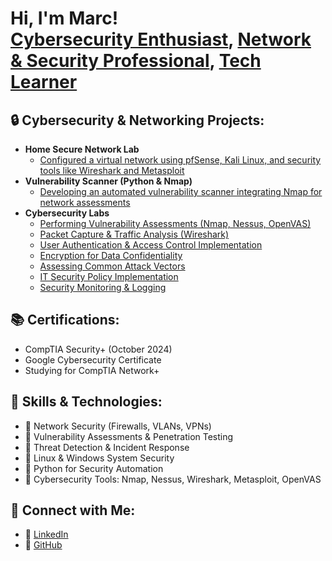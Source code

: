 <h1>Hi, I'm Marc! <br/><a href="https://github.com/YOUR_GITHUB">Cybersecurity Enthusiast</a>, <a href="https://www.linkedin.com/in/YOUR_LINKEDIN">Network & Security Professional</a>, <a href="https://YOUR_WEBSITE_OR_PROJECT">Tech Learner</a></h1>

<h2>🔒 Cybersecurity & Networking Projects:</h2>

- <b>Home Secure Network Lab</b>
  - [Configured a virtual network using pfSense, Kali Linux, and security tools like Wireshark and Metasploit](https://github.com/YOUR_GITHUB/Home-Security-Lab)
- <b>Vulnerability Scanner (Python & Nmap)</b>
  - [Developing an automated vulnerability scanner integrating Nmap for network assessments](https://github.com/YOUR_GITHUB/Vulnerability-Scanner)
- <b>Cybersecurity Labs</b>
  - [Performing Vulnerability Assessments (Nmap, Nessus, OpenVAS)](https://github.com/YOUR_GITHUB/Vulnerability-Assessment)
  - [Packet Capture & Traffic Analysis (Wireshark)](https://github.com/YOUR_GITHUB/Packet-Capture)
  - [User Authentication & Access Control Implementation](https://github.com/YOUR_GITHUB/Access-Control)
  - [Encryption for Data Confidentiality](https://github.com/YOUR_GITHUB/Encryption-Security)
  - [Assessing Common Attack Vectors](https://github.com/YOUR_GITHUB/Attack-Vectors)
  - [IT Security Policy Implementation](https://github.com/YOUR_GITHUB/Security-Policy)
  - [Security Monitoring & Logging](https://github.com/YOUR_GITHUB/Security-Logging)

<h2>📚 Certifications:</h2>

- CompTIA Security+ (October 2024)
- Google Cybersecurity Certificate
- Studying for CompTIA Network+

<h2> 🎯 Skills & Technologies:</h2>

- 🔹 Network Security (Firewalls, VLANs, VPNs)
- 🔹 Vulnerability Assessments & Penetration Testing
- 🔹 Threat Detection & Incident Response
- 🔹 Linux & Windows System Security
- 🔹 Python for Security Automation
- 🔹 Cybersecurity Tools: Nmap, Nessus, Wireshark, Metasploit, OpenVAS

<h2> 🤝 Connect with Me:</h2>

- 💼 [LinkedIn](https://www.linkedin.com/in/marc-corona-mireles)
- 📝 [GitHub](https://github.com/YOUR_GITHUB)

